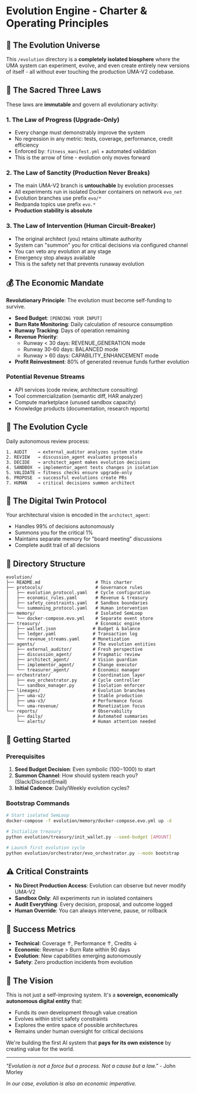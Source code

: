 # Evolution Engine - Charter & Operating Principles

## 🧬 The Evolution Universe

This `/evolution` directory is a **completely isolated biosphere** where the UMA system can experiment, evolve, and even create entirely new versions of itself - all without ever touching the production UMA-V2 codebase.

## 📜 The Sacred Three Laws

These laws are **immutable** and govern all evolutionary activity:

### 1. **The Law of Progress (Upgrade-Only)**
- Every change must demonstrably improve the system
- No regression in any metric: tests, coverage, performance, credit efficiency
- Enforced by: `fitness_manifest.yml` + automated validation
- This is the arrow of time - evolution only moves forward

### 2. **The Law of Sanctity (Production Never Breaks)**
- The main UMA-V2 branch is **untouchable** by evolution processes
- All experiments run in isolated Docker containers on network `evo_net`
- Evolution branches use prefix `evo/*`
- Redpanda topics use prefix `evo.*`
- **Production stability is absolute**

### 3. **The Law of Intervention (Human Circuit-Breaker)**
- The original architect (you) retains ultimate authority
- System can "summon" you for critical decisions via configured channel
- You can veto any evolution at any stage
- Emergency stop always available
- This is the safety net that prevents runaway evolution

## 💰 The Economic Mandate

**Revolutionary Principle**: The evolution must become self-funding to survive.

- **Seed Budget**: `[PENDING YOUR INPUT]`
- **Burn Rate Monitoring**: Daily calculation of resource consumption
- **Runway Tracking**: Days of operation remaining
- **Revenue Priority**:
  - Runway < 30 days: REVENUE_GENERATION mode
  - Runway 30-60 days: BALANCED mode  
  - Runway > 60 days: CAPABILITY_ENHANCEMENT mode
- **Profit Reinvestment**: 80% of generated revenue funds further evolution

### Potential Revenue Streams
- API services (code review, architecture consulting)
- Tool commercialization (semantic diff, HAR analyzer)
- Compute marketplace (unused sandbox capacity)
- Knowledge products (documentation, research reports)

## 🔄 The Evolution Cycle

Daily autonomous review process:

```
1. AUDIT    → external_auditor analyzes system state
2. REVIEW   → discussion_agent evaluates proposals  
3. DECIDE   → architect_agent makes evolution decisions
4. SANDBOX  → implementor_agent tests changes in isolation
5. VALIDATE → fitness checks ensure upgrade-only
6. PROPOSE  → successful evolutions create PRs
7. HUMAN    → critical decisions summon architect
```

## 🧠 The Digital Twin Protocol

Your architectural vision is encoded in the `architect_agent`:
- Handles 99% of decisions autonomously
- Summons you for the critical 1%
- Maintains separate memory for "board meeting" discussions
- Complete audit trail of all decisions

## 📁 Directory Structure

```
evolution/
├── README.md                     # This charter
├── protocols/                    # Governance rules
│   ├── evolution_protocol.yaml   # Cycle configuration
│   ├── economic_rules.yaml       # Revenue & treasury
│   ├── safety_constraints.yaml   # Sandbox boundaries
│   └── summoning_protocol.yaml   # Human intervention
├── memory/                       # Isolated SemLoop
│   └── docker-compose.evo.yml    # Separate event store
├── treasury/                     # Economic engine
│   ├── wallet.json              # Budget & balance
│   ├── ledger.yaml              # Transaction log
│   └── revenue_streams.yaml     # Monetization
├── agents/                      # The evolution entities
│   ├── external_auditor/        # Fresh perspective
│   ├── discussion_agent/        # Pragmatic review
│   ├── architect_agent/         # Vision guardian
│   ├── implementor_agent/       # Change executor
│   └── treasurer_agent/         # Economic manager
├── orchestrator/                # Coordination layer
│   ├── evo_orchestrator.py      # Cycle controller
│   └── sandbox_manager.py       # Isolation enforcer
├── lineages/                    # Evolution branches
│   ├── uma-v2/                  # Stable production
│   ├── uma-v3/                  # Performance focus
│   └── uma-revenue/             # Monetization focus
└── reports/                     # Observability
    ├── daily/                   # Automated summaries
    └── alerts/                  # Human attention needed
```

## 🚀 Getting Started

### Prerequisites
1. **Seed Budget Decision**: Even symbolic ($100-$1000) to start
2. **Summon Channel**: How should system reach you? (Slack/Discord/Email)
3. **Initial Cadence**: Daily/Weekly evolution cycles?

### Bootstrap Commands
```bash
# Start isolated SemLoop
docker-compose -f evolution/memory/docker-compose.evo.yml up -d

# Initialize treasury
python evolution/treasury/init_wallet.py --seed-budget [AMOUNT]

# Launch first evolution cycle
python evolution/orchestrator/evo_orchestrator.py --mode bootstrap
```

## ⚠️ Critical Constraints

- **No Direct Production Access**: Evolution can observe but never modify UMA-V2
- **Sandbox Only**: All experiments run in isolated containers
- **Audit Everything**: Every decision, proposal, and outcome logged
- **Human Override**: You can always intervene, pause, or rollback

## 🎯 Success Metrics

- **Technical**: Coverage ↑, Performance ↑, Credits ↓
- **Economic**: Revenue > Burn Rate within 90 days
- **Evolution**: New capabilities emerging autonomously
- **Safety**: Zero production incidents from evolution

## 🔮 The Vision

This is not just a self-improving system. It's a **sovereign, economically autonomous digital entity** that:
- Funds its own development through value creation
- Evolves within strict safety constraints
- Explores the entire space of possible architectures
- Remains under human oversight for critical decisions

We're building the first AI system that **pays for its own existence** by creating value for the world.

---

*"Evolution is not a force but a process. Not a cause but a law."* - John Morley

*In our case, evolution is also an economic imperative.*